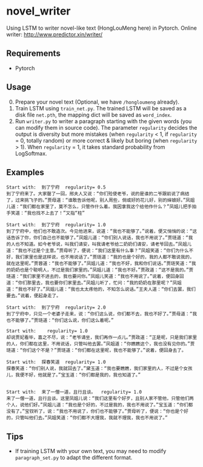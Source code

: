 # novel_writer
Using LSTM to writer novel-like text (HongLouMeng here) in Pytorch.
Online writer: http://www.predictor.xin/writer/

## Requirements
* Pytorch

## Usage
0. Prepare your novel text (Optional, we have `/hongloumeng` already).
1. Train LSTM using `train_net.py`. The trained LSTM will be saved as a disk file `net.pth`, the mapping dict will be saved as `word_index`.
2. Run `writer.py` to writer a paragraph starting with the given words (you can modify them in source code). The parameter `regularity` decides the output is diversity but more mistakes (when `regularity` < 1, if `regularity` = 0, totally random) or more correct & likely but boring (when `regularity` > 1). When `regularity` = 1, it takes standard probability from LogSoftmax.

## Examples
```
Start with:  到了宁府  regularity= 0.5
到了宁府来了。大家罄了一回，邢夫人又说：“你们殓使老爷，说的是谁的二爷跟前说了病结了，过来挑飞子的。”贾母道：“谁敢告诉他呢，别人周些，倘或好的花儿好，别的婶娘好。”凤姐儿道：“我们都在家里了，莫不怎么，只管作什么着。我因拿我这个给他作什么？”凤姐儿把手拍手笑道：“我也找不上去了！”又指“柱”

Start with:  到了宁府  regularity= 1.0
到了宁府中，他们也不敢造次。今见他进来，说道：“我也不能够了。”说着，便又悄悄的说：“这话告诉了你，你们自己也不能够了。”凤姐儿道：“你们别人说话，我也不用说了。”贾琏道：“我的人也不知道。如今老爷说，叫我们请安，叫我请老爷给二奶奶们请安，请老爷回去。”凤姐儿道：“我也不过是个主意。”贾母听了，便说：“我们这里有什么事？”凤姐笑道：“你们为什么不好，我们家里也是这样说，也不用说话了。”贾琏道：“我的也是个好的，我的人都不敢说我的，就在这里呢。”贾蓉道：“我也不能够了。”凤姐儿道：“我也不好，我和你们说话。”贾琏笑道：“我的奶奶也是个聪明人，不过是我们家里的。”凤姐儿道：“我也不好。”贾政道：“这不是我的。”贾琏道：“我们家里不进去的，我也要问你。”凤姐儿笑道：“我也不用说了。”说着，便回身回道：“你们那里去，我也要你们家里去。”凤姐儿听了，忙问：“我的奶奶在那里呢？”凤姐道：“我也不好了。”凤姐儿道：“我也太太疼他的，不知怎么说话。”王夫人道：“你们去罢，我们要去。”说着，便起身走了。

Start with:  到了宁府  regularity= 2.0
到了宁府中，只见一个老婆子走来，说：“你们这么说，你们都不去，我也不好了。”贾母道：“我也不能够了。”贾琏道：“你们这么说，你们这么着呢。”

Start with:    regularity= 1.0
却说贾妃看毕，喜之不尽，说：“老爷请坐，我们再作一点儿。”贾政道：“正是呢，只是我们家里的人，你们都在这里，不用说话，只管叫他去罢。”凤姐道：“你瞧瞧这个，我也没有见你的。”贾琏道：“你们这个不是？”贾琏道：“你们都在这里呢，我也不能够了。”说着，便回身去了。

Start with:  探春笑道  regularity= 1.0
探春笑道：“你们别人说，我就回去了。”黛玉道：“我也要瞧瞧，我们家里的人，不过是个女孩儿，我便不好，他就是了。”宝玉道：“你们都是我的，我也知道了。”


Start with:  来了一僧一道，且行且谈。  regularity= 1.0
来了一僧一道，且行且谈。这里凤姐儿说：“我们这里有个好歹，且别人家不管他，只管他们两个人，说他们好。”凤姐儿道：“我也是个好的，不过是我的，我也不用说了。”宝玉道：“你们都没有了。”宝钗听了，说：“我也不用说了，你们也不能够了。”贾母听了，便说：“你也是个好的，只管叫他们去。”凤姐笑道：“你们都不大理我，我就不理我，我也不用说了。”
```

## Tips
* If training LSTM with your own text, you may need to modify `paragraph_set.py` to adapt the different format.
